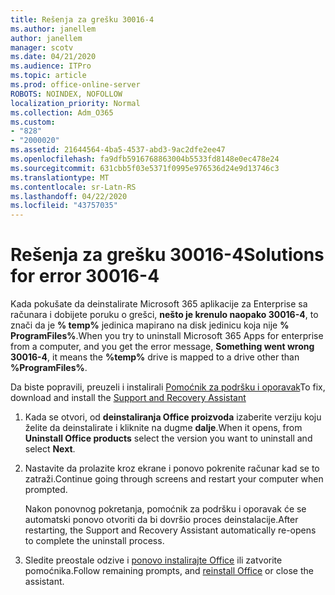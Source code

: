 ```yaml
---
title: Rešenja za grešku 30016-4
ms.author: janellem
author: janellem
manager: scotv
ms.date: 04/21/2020
ms.audience: ITPro
ms.topic: article
ms.prod: office-online-server
ROBOTS: NOINDEX, NOFOLLOW
localization_priority: Normal
ms.collection: Adm_O365
ms.custom:
- "828"
- "2000020"
ms.assetid: 21644564-4ba5-4537-abd3-9ac2dfe2ee47
ms.openlocfilehash: fa9dfb5916768863004b5533fd8148e0ec478e24
ms.sourcegitcommit: 631cbb5f03e5371f0995e976536d24e9d13746c3
ms.translationtype: MT
ms.contentlocale: sr-Latn-RS
ms.lasthandoff: 04/22/2020
ms.locfileid: "43757035"
---
```

# <a name="solutions-for-error-30016-4"></a><span data-ttu-id="464a3-102">Rešenja za grešku 30016-4</span><span class="sxs-lookup"><span data-stu-id="464a3-102">Solutions for error 30016-4</span></span>

<span data-ttu-id="464a3-103">Kada pokušate da deinstalirate Microsoft 365 aplikacije za Enterprise sa računara i dobijete poruku o grešci, **nešto je krenulo naopako 30016-4**, to znači da je **% temp%** jedinica mapirano na disk jedinicu koja nije **% ProgramFiles%**.</span><span class="sxs-lookup"><span data-stu-id="464a3-103">When you try to uninstall Microsoft 365 Apps for enterprise from a computer, and you get the error message, **Something went wrong 30016-4**, it means the **%temp%** drive is mapped to a drive other than **%ProgramFiles%**.</span></span>
  
<span data-ttu-id="464a3-104">Da biste popravili, preuzeli i instalirali [Pomoćnik za podršku i oporavak](https://aka.ms/SARA-OfficeUninstall-Alchemy)</span><span class="sxs-lookup"><span data-stu-id="464a3-104">To fix, download and install the [Support and Recovery Assistant](https://aka.ms/SARA-OfficeUninstall-Alchemy)</span></span>
  
1. <span data-ttu-id="464a3-105">Kada se otvori, od **deinstaliranja Office proizvoda** izaberite verziju koju želite da deinstalirate i kliknite na dugme **dalje**.</span><span class="sxs-lookup"><span data-stu-id="464a3-105">When it opens, from **Uninstall Office products** select the version you want to uninstall and select **Next**.</span></span>

2. <span data-ttu-id="464a3-106">Nastavite da prolazite kroz ekrane i ponovo pokrenite računar kad se to zatraži.</span><span class="sxs-lookup"><span data-stu-id="464a3-106">Continue going through screens and restart your computer when prompted.</span></span>

    <span data-ttu-id="464a3-107">Nakon ponovnog pokretanja, pomoćnik za podršku i oporavak će se automatski ponovo otvoriti da bi dovršio proces deinstalacije.</span><span class="sxs-lookup"><span data-stu-id="464a3-107">After restarting, the Support and Recovery Assistant automatically re-opens to complete the uninstall process.</span></span>

3. <span data-ttu-id="464a3-108">Sledite preostale odzive i [ponovo instalirajte Office](https://portal.office.com/OLS/MySoftware.aspx) ili zatvorite pomoćnika.</span><span class="sxs-lookup"><span data-stu-id="464a3-108">Follow remaining prompts, and [reinstall Office](https://portal.office.com/OLS/MySoftware.aspx) or close the assistant.</span></span>
